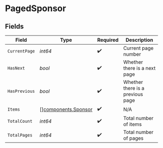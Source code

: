# PagedSponsor


## Fields

| Field                                                      | Type                                                       | Required                                                   | Description                                                |
| ---------------------------------------------------------- | ---------------------------------------------------------- | ---------------------------------------------------------- | ---------------------------------------------------------- |
| `CurrentPage`                                              | *int64*                                                    | :heavy_check_mark:                                         | Current page number                                        |
| `HasNext`                                                  | *bool*                                                     | :heavy_check_mark:                                         | Whether there is a next page                               |
| `HasPrevious`                                              | *bool*                                                     | :heavy_check_mark:                                         | Whether there is a previous page                           |
| `Items`                                                    | [][components.Sponsor](../../models/components/sponsor.md) | :heavy_check_mark:                                         | N/A                                                        |
| `TotalCount`                                               | *int64*                                                    | :heavy_check_mark:                                         | Total number of items                                      |
| `TotalPages`                                               | *int64*                                                    | :heavy_check_mark:                                         | Total number of pages                                      |